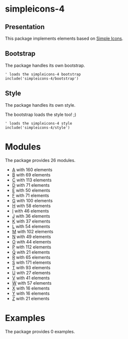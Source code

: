 # simpleicons-4


## Presentation
This package implements elements based on [Simple Icons](https://github.com/simple-icons/simple-icons).




## Bootstrap

The package handles its own bootstrap.

```plantuml
' loads the simpleicons-4 bootstrap
include('simpleicons-4/bootstrap')
```



## Style

The package handles its own style.

The bootstrap loads the style too! ;)

```plantuml
' loads the simpleicons-4 style
include('simpleicons-4/style')
```


# Modules

The package provides 26 modules.


- [A](A.md) with 160 elements
- [B](B.md) with 69 elements
- [C](C.md) with 113 elements
- [D](D.md) with 71 elements
- [E](E.md) with 50 elements
- [F](F.md) with 71 elements
- [G](G.md) with 100 elements
- [H](H.md) with 58 elements
- [I](I.md) with 46 elements
- [J](J.md) with 36 elements
- [K](K.md) with 37 elements
- [L](L.md) with 54 elements
- [M](M.md) with 102 elements
- [N](N.md) with 49 elements
- [O](O.md) with 44 elements
- [P](P.md) with 112 elements
- [Q](Q.md) with 21 elements
- [R](R.md) with 65 elements
- [S](S.md) with 171 elements
- [T](T.md) with 93 elements
- [U](U.md) with 27 elements
- [V](V.md) with 41 elements
- [W](W.md) with 57 elements
- [X](X.md) with 16 elements
- [Y](Y.md) with 16 elements
- [Z](Z.md) with 21 elements

# Examples

The package provides 0 examples.


